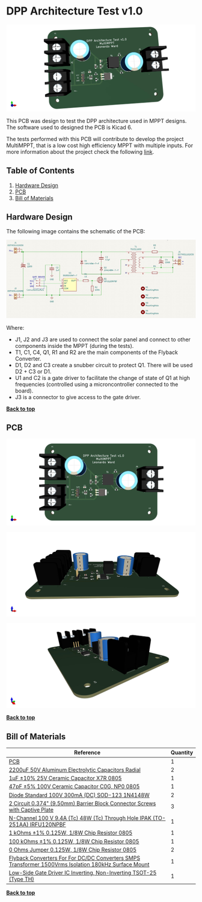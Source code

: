# DPP Architecture Test v1.0

<p align="center">
  <img src="./Images/pcb-02.jpg">
</p>

This PCB was design to test the DPP architecture used in MPPT designs. The software used to designed the PCB is Kicad 6.

The tests performed with this PCB will contribute to develop the project MultiMPPT, that is a low cost high efficiency MPPT with multiple inputs. For more information about the project check the following [link](https://hackaday.io/project/185092-multimppt).

## Table of Contents

1. [Hardware Design](#hardware-design)
2. [PCB](#pcb)
3. [Bill of Materials](#bill-of-materials)

## Hardware Design

The following image contains the schematic of the PCB:

<p align="center">
  <img src="./Images/schematic.jpg">
</p>

Where:

- J1, J2 and J3 are used to connect the solar panel and connect to other components inside the MPPT (during the tests).
- T1, C1, C4, Q1, R1 and R2 are the main components of the Flyback Converter.
- D1, D2 and C3 create a snubber circuit to protect Q1. There will be used D2 + C3 or D1.
- U1 and C2 is a gate driver to facilitate the change of state of Q1 at high frequencies (controlled using a microncontroller connected to the board).
- J3 is a connector to give access to the gate driver.

**[Back to top](#table-of-contents)**

## PCB

<p align="center">
  <img src="./Images/pcb-01.jpg">
</p>

<p align="center">
  <img src="./Images/pcb-03.jpg">
</p>

<p align="center">
  <img src="./Images/pcb-04.jpg">
</p>

**[Back to top](#table-of-contents)**

## Bill of Materials

| Reference | Quantity |
| ------------- | ------------- |
| [PCB](https://www.pcbway.com/)  | 1 |
| [2200µF 50V Aluminum Electrolytic Capacitors Radial](https://www.digikey.com/en/products/detail/cornell-dubilier-illinois-capacitor/228CKS050MQW/5411846?s=N4IgTCBcDa5gHAYQNIGUAMBWdBZAigOoC0AcgCIgC6AvkA)  | 2 |
| [1µF ±10% 25V Ceramic Capacitor X7R 0805](https://www.digikey.com/en/products/detail/samsung-electro-mechanics/CL21B105KAFNNNE/3886724)  | 1 |
| [47pF ±5% 100V Ceramic Capacitor C0G, NP0 0805](https://www.digikey.com/en/products/detail/kyocera-avx/08051A470JAT2A/563392)  | 1 |
| [Diode Standard 100V 300mA (DC) SOD-123 1N4148W](https://www.digikey.com/en/products/detail/diodes-incorporated/1N4148W-7-F/814371)  | 2 |
| [2 Circuit 0.374" (9.50mm) Barrier Block Connector Screws with Captive Plate](https://www.digikey.com/en/products/detail/on-shore-technology-inc/OSTYK51102030/1588818)  | 3 |
| [N-Channel 100 V 9.4A (Tc) 48W (Tc) Through Hole IPAK (TO-251AA) IRFU120NPBF](https://www.digikey.com/en/products/detail/infineon-technologies/IRFU120NPBF/812395)  | 1 |
| [1 kOhms ±1% 0.125W, 1/8W Chip Resistor 0805](https://www.digikey.com/en/products/detail/stackpole-electronics-inc/RMCF0805FT1K00/1760090)  | 1 |
| [100 kOhms ±1% 0.125W, 1/8W Chip Resistor 0805](https://www.digikey.com/en/products/detail/stackpole-electronics-inc/RMCF0805FG100K/1712614)  | 1 |
| [0 Ohms Jumper 0.125W, 1/8W Chip Resistor 0805](https://www.digikey.com/en/products/detail/yageo/RC0805JR-070RL/728216)  | 2 |
| [Flyback Converters For For DC/DC Converters SMPS Transformer 1500Vrms Isolation 180kHz Surface Mount](https://www.digikey.com/en/products/detail/w%C3%BCrth-elektronik/750311659/4800066)  | 1 |
| [Low-Side Gate Driver IC Inverting, Non-Inverting TSOT-25 (Type TH)](https://www.digikey.com/en/products/detail/diodes-incorporated/DGD0215WT-7/10130661)  | 1 |

**[Back to top](#table-of-contents)**
